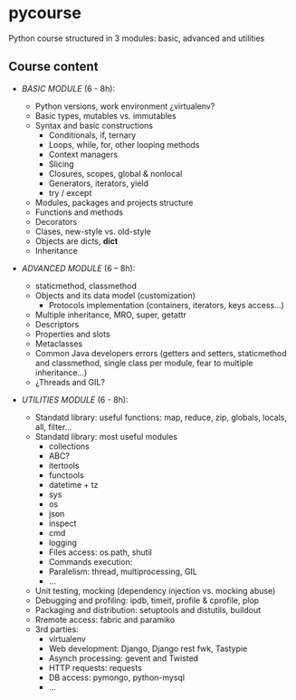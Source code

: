 pycourse
========

Python course structured in 3 modules: basic, advanced and utilities


Course content
--------------
* *BASIC MODULE* (6 - 8h):
  * Python versions, work environment ¿virtualenv?
  * Basic types, mutables vs. immutables
  * Syntax and basic constructions
    * Conditionals, if, ternary
    * Loops, while, for, other looping methods 
    * Context managers
    * Slicing
    * Closures, scopes, global & nonlocal
    * Generators, iterators, yield
    * try / except
  * Modules, packages and projects structure
  * Functions and methods
  * Decorators
  * Clases, new-style vs. old-style
  * Objects are dicts, __dict__
  * Inheritance

* *ADVANCED MODULE* (6 – 8h):
  * staticmethod, classmethod
  * Objects and its data model (customization)
    * Protocols implementation (containers, iterators, keys access...)
  * Multiple inheritance, MRO, super, getattr
  * Descriptors
  * Properties and slots
  * Metaclasses
  * Common Java developers errors (getters and setters, staticmethod and classmethod, single class per module, fear to multiple inheritance...)
  * ¿Threads and GIL?
  
* *UTILITIES MODULE* (6 - 8h):
  * Standatd library: useful functions: map, reduce, zip, globals, locals, all, filter…
  * Standatd library: most useful modules
    * collections
    * ABC?
    * itertools
    * functools
    * datetime + tz
    * sys
    * os
    * json
    * inspect
    * cmd
    * logging
    * Files access: os.path, shutil
    * Commands execution: 
    * Paralelism: thread, multiprocessing, GIL
    * …
  * Unit testing, mocking (dependency injection vs. mocking abuse)
  * Debugging and profiling: ipdb, timeit, profile & cprofile, plop
  * Packaging and distribution: setuptools and distutils, buildout
  * Rremote access: fabric and paramiko
  * 3rd parties:
    * virtualenv
    * Web development: Django, Django rest fwk, Tastypie
    * Asynch processing: gevent and Twisted
    * HTTP requests: requests
    * DB access: pymongo, python-mysql
    * …
